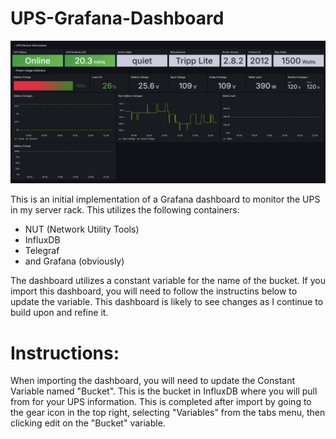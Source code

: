 # UPS-Grafana-Dashboard

![Image of the dashboard](https://github.com/sylvieclab/UPS-Grafana-Dashboard/blob/d0817126f004e498b0584d69536233e44b5c4183/UPS%20Dashboard.png?raw=true)

This is an initial implementation of a Grafana dashboard to monitor the UPS in my server rack. This utilizes the following containers:
- NUT (Network Utility Tools)
- InfluxDB
- Telegraf
- and Grafana (obviously)

The dashboard utilizes a constant variable for the name of the bucket. If you import this dashboard, you will need to follow the instructins below to update the variable. This dashboard is likely to see changes as I continue to build upon and refine it.

# Instructions:

When importing the dashboard, you will need to update the Constant Variable named "Bucket". This is the bucket in InfluxDB where you will pull from for your UPS information. This is completed after import by going to the gear icon in the top right, selecting "Variables" from the tabs menu, then clicking edit on the "Bucket" variable.
